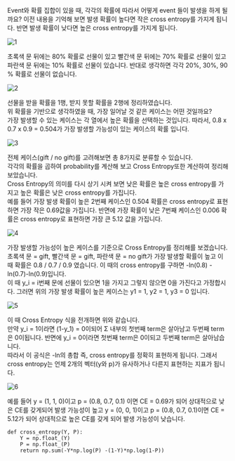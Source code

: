 Event와 확률 집합이 있을 때, 각각의 확률에 따라서 어떻게 event 들이 발생을 하게 될까요? 이전 내용을 기억해 보면 발생 확률이 높다면 작은 cross entropy를 가지게 됩니다. 반면 발생 확률이 낮다면 높은 cross entropy를 가지게 됩니다.   

![1](http://blogfiles.naver.net/MjAxNzEyMjhfNjkg/MDAxNTE0NDI1NTE2MDU3.wFlM3bkqRY0wU-_0oJKeNeol2XWVu0Tev5jhkgf4nfcg.EaCMR7a8yUu_Tzk_NHDMSc8eVDLhUDnLYdqGjCvV_Iwg.PNG.infoefficien/20-2._Cross_Entropy_2.mp4_000032409.png?type=w1)

초록색 문 뒤에는 80% 확률로 선물이 있고 빨간색 문 뒤에는 70% 확률로 선물이 있고 파란색 문 뒤에는 10% 확률로 선물이 있습니다.  반대로 생각하면 각각 20%, 30%, 90 % 확률로 선물이 없습니다. 

![2](http://blogfiles.naver.net/MjAxNzEyMjhfMjk1/MDAxNTE0NDI1NjA0MDI1._99BuM3ccO2sxi4VdvrVFRaSJns0M57ivTVwe_-CCDMg.5dLoF2fxQF1AZO4dXTlM5O-tbIAR5B3SjBfaGzcawFMg.PNG.infoefficien/20-2._Cross_Entropy_2.mp4_000091262.png?type=w1)

선물을 받을 확률을 1행, 받지 못할 확률을 2행에 정리하였습니다. <br>
위 확률을 기반으로 생각하였을 때, 가장 일어날 것 같은 케이스는 어떤 것일까요? <br> 
가장 발생할 수 있는 케이스는 각 열에서 높은 확률을 선택하는 것입니다. 따라서, 0.8 x 0.7 x 0.9 = 0.504가 가장 발생할 가능성이 있는 케이스의 확률 입니다.

![3](http://blogfiles.naver.net/MjAxNzEyMjhfMTM4/MDAxNTE0NDI1ODMxNjgx.dTezgJ1dlTmJngHIAV7ITztyJ4ia4UvUtmgpg8hUCxwg.2fKFMHuPbXj_M_D39xBI5vdQM6arxxmqv0AuNSfkhh8g.PNG.infoefficien/20-2._Cross_Entropy_2.mp4_000144144.png?type=w1)

전체 케이스(gift / no gift)를 고려해보면 총 8가지로 분류할 수 있습니다.<br>
각각의 확률을 곱하여 probability를 계산해 보고 Cross Entropy또한 계산하여 정리해 보았습니다. <br>
Cross Entropy의 의미를 다시 상기 시켜 보면 낮은 확률은 높은 cross entropy를 가지고 높은 확률은 낮은 cross entropy를 가집니다. <br>
예를 들어 가장 발생 확률이 높은 2번째 케이스인 0.504 확률은 cross entropy로 표현하면 가장 작은 0.69값을 가집니다.  반면에 가장 확률이 낮은 7번째 케이스인 0.006 확률은 cross entropy로 표현하면 가장 큰 5.12 값을 가집니다. <br>

![4](http://blogfiles.naver.net/MjAxNzEyMjhfMTQ2/MDAxNTE0NDI2MTM2ODQz.ULUzCxoVRSKz4G7Llaij5DQU-mavy-rogs3jtddstlsg.ujaXAZn9WTYYMggTZkEpEp5dha7v1Wp6erLTdho0O1og.PNG.infoefficien/20-2._Cross_Entropy_2.mp4_000320320.png?type=w1)

가장 발생할 가능성이 높은 케이스를 기준으로 Cross Entropy를 정리해률 보겠습니다.<br> 
초록색 문 = gift, 빨간색 문 = gift, 파란색 문 = no gift가 가장 발생할 확률이 높고 이 때 확률은 0.8 / 0.7 / 0.9 였습니다. 이 때의 cross entropy를 구하면 -ln(0.8) -ln(0.7)-ln(0.9)입니다. <br>
이 때 y_i = i번째 문에 선물이 있으면 1을 가지고 그렇지 않으면 0을 가진다고 가정합시다. 그러면 위의 가장 발생 확률이 높은 케이스는 y1 = 1, y2 = 1, y3 = 0 입니다.

![5](http://blogfiles.naver.net/MjAxNzEyMjhfMTMz/MDAxNTE0NDI3MDY4NTY4.5d9vdjENqp5sTvKbYb7Wcg46kUF-jwAOmyvCZ3rs_qkg.uqnptQvlxEBMtEOSwnK1AzPF7t2KzPR_TG68JSv0qlYg.PNG.infoefficien/image.png?type=w1)

이 때 Cross Entropy 식을 전개하면 위와 같습니다. <br>
만약 y_i = 1이라면 (1-y_1) = 0이되어 Σ 내부의 첫번째 term은 살아남고 두번째 term은 0이됩니다. 반면에 y_i = 0이라면 첫번째 term은 0이되고 두번째 term은 살아남습니다. <br>
따라서 이 공식은 -ln의 총합 즉, cross entropy를 정확히 표현하게 됩니다. 그래서 cross entropy는 언제 2개의 벡터(y와 p)가 유사하거나 다른지 표현하는 지표가 됩니다. 

![6](http://blogfiles.naver.net/MjAxNzEyMjhfMjQ0/MDAxNTE0NDI3ODk2MzM5.DXMrX2qgxekxqRqtow_F6SjmzNkuQsAEF6epHx_QgBcg.mlNzVaDestrFTRj2_EfkMRGop_0hRBnMVz9b0j0R1Ygg.PNG.infoefficien/20-2._Cross_Entropy_2.mp4_000320320.png?type=w1)

예를 들어 y = (1, 1, 0)이고 p = (0.8, 0.7, 0.1) 이면 CE = 0.69가 되어 상대적으로 낮은 CE를 갖게되어 발생 가능성이 높고 y = (0, 0, 1)이고 p = (0.8, 0.7, 0.1)이면 CE = 5.12가 되어 상대적으로 높은 CE를 갖게 되어 발생 가능성이 낮습니다.

    def cross_entropy(Y, P):
    	Y = np.float_(Y)
    	P = np.float_(P)
    	return np.sum(-Y*np.log(P) -(1-Y)*np.log(1-P))